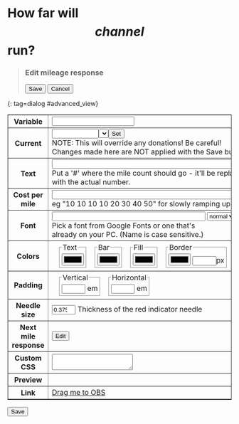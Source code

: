 # How far will $$channel$$ run?

> ### Edit mileage response <code id=cmdname></code>
> <div id=command_details></div>
>
> <p><button type=button id=save_advanced>Save</button> <button type=button class=dialog_close>Cancel</button></p>
>
{: tag=dialog #advanced_view}

<style>
input[type=number] {width: 4em;}
.preview-frame {
	border: 1px solid black;
	padding: 4px;
}
.preview-bg {padding: 6px;}
#preview div {width: 33%;}
#preview div:nth-of-type(2) {text-align: center;}
#preview div:nth-of-type(3) {text-align: right;}

.optionset {display: flex; padding: 0.125em 0;}
.optionset fieldset {padding: 0.25em; margin-left: 1em;}
</style>

<table border=1>
<tr><th>Variable</th><td><input size=20 name=varname></td></tr>
<tr><th>Current</th><td><input size=10 name=currentval><select name=milepicker></select><button type=button id=setval>Set</button><br>
	NOTE: This will override any donations! Be careful!
	<br>Changes made here are NOT applied with the Save button.
</td></tr>
<tr><th>Text</th><td><input size=60 name=text><br>Put a '#' where the mile count should go - it'll be replaced<br>with the actual number.</td></tr>
<tr><th>Cost per mile</th><td><input size=60 name=thresholds><br>eg "10 10 10 10 20 30 40 50" for slowly ramping up costs</td></tr>
<tr><th>Font</th><td>
	<input size=40 name=font>
	<select name=fontweight><option>normal</option><option>bold</option></select>
	<input name=fontsize type=number value=16><br>
	Pick a font from Google Fonts or one that's<br>
	already on your PC. (Name is case sensitive.)
</td></tr>
<tr><th>Colors</th><td><div class=optionset>
	<fieldset><legend>Text</legend><input type=color name=color></fieldset>
	<fieldset><legend>Bar</legend><input type=color name=barcolor></fieldset>
	<fieldset><legend>Fill</legend><input type=color name=fillcolor></fieldset>
	<fieldset><legend>Border</legend><input type=color name=bordercolor> <input type=number name=borderwidth>px</fieldset>
</div></td></tr>
<tr><th>Padding</th><td><div class=optionset>
	<fieldset><legend>Vertical</legend><input type=number name=padvert min=0 max=2 step=0.005> em</fieldset>
	<fieldset><legend>Horizontal</legend><input type=number name=padhoriz min=0 max=2 step=0.005> em</fieldset>
</div></td></tr>
<tr><th>Needle size</th><td><input type=number name=needlesize min=0 max=1 step=0.005 value=0.375> Thickness of the red indicator needle</td></tr>
<tr><th>Next mile response</th><td><code id=responsetxt></code> <button class=advview data-cmd=nextmile>Edit</button></td></tr>
<tr><th>Custom CSS</th><td><textarea name=css></textarea></td></tr>
<tr><th>Preview</th><td><div id=preview class=preview></div></td></tr>
<tr><th>Link</th><td><a href="monitors?view=$$nonce$$" class=monitorlink>Drag me to OBS</a></td></tr>
</table>
<input type=submit value=Save>

<script type=module src="$$static||noobsrun.js$$"></script>
<script type=module src="$$static||commands.js$$"></script>
